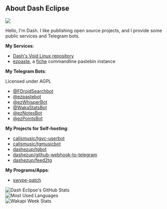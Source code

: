 ## About Dash Eclipse

<p>
	<a href="https://www.fiverr.com/dashezup" alt="Fiverr"><img src="https://img.shields.io/badge/Fiverr-HIRE%20ME%20(dashezup)-1dbf73" /></a>
</p>

Hello, I'm Dash. I like publishing open source projects, and I provide some
public services and Telegram bots.

**My Services**:

- [Dash's Void Linux repository](https://ezup.dev/repo/voidlinux/current/info.html)
- [ezpaste](https://ezup.dev/p/), a [fiche](https://github.com/dashezup/fiche) commandline pastebin instance

**My Telegram Bots**:

Licensed under AGPL

- [@FDroidSearchbot](https://github.com/dashezup/FDroidSearchBot)
- [@ezpastebot](https://github.com/dashezup/ezpastebot)
- [@ezWhisperBot](https://github.com/dashezup/ezWhisperBot)
- [@WakaStatsBot](https://github.com/dashezup/WakaStatsBot)
- [@ezNotesBot](https://github.com/dashezup/ezNotesBot)
- [@ezPointsBot](https://github.com/dashezup/ezPointsBot)

**My Projects for Self-hosting**:

- [callsmusic/tgvc-userbot](https://github.com/callsmusic/tgvc-userbot)
- [callsmusic/tgmusicbot](https://github.com/callsmusic/tgmusicbot)
- [dashezup/tgbot](https://github.com/dashezup/tgbot)
- [dashezup/github-webhook-to-telegram](https://github.com/dashezup/github-webhook-to-telegram)
- [dashezup/feed2tg](https://github.com/dashezup/feed2tg)

**My Programs/Apps**:

- [swype-patch](https://github.com/dashezup/swype-patch)

![Dash Eclipse's GitHub Stats](https://github-readme-stats.vercel.app/api?username=dashezup&show_icons=true&include_all_commits=true&theme=vue-dark)  
![Most Used Languages](https://github-readme-stats.vercel.app/api/top-langs/?username=dashezup&exclude_repo=swype-patch,ezup.dev,notes&theme=vue-dark&layout=compact)  
![Wakapi Week Stats](https://github-readme-stats-dashezup.vercel.app/api/wakatime?username=dashezup&api_domain=ezup.dev%2Fwakapi&range=last_7_days&theme=vue-dark&custom_title=Wakapi%20Week%20Stats&layout=compact)
